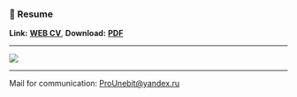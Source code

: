 ### 📰 Resume


**Link:** [**WEB CV**](https://alexey-ratnikov.notion.site/alexey-ratnikov/Resume-ef570e4304fa4ace813ad839b4f6fe02), **Download:** [**PDF**](https://github.com/ProUnebit/Resume/raw/main/PDF%20Resume%20(Alexey-Ratnikov)v3.rar)

- - -

![](https://raw.githubusercontent.com/ProUnebit/Resume/main/Resume%20(Alexey%20Ratnikov)v3.jpg)

- - -
Mail for communication: <ProUnebit@yandex.ru>
